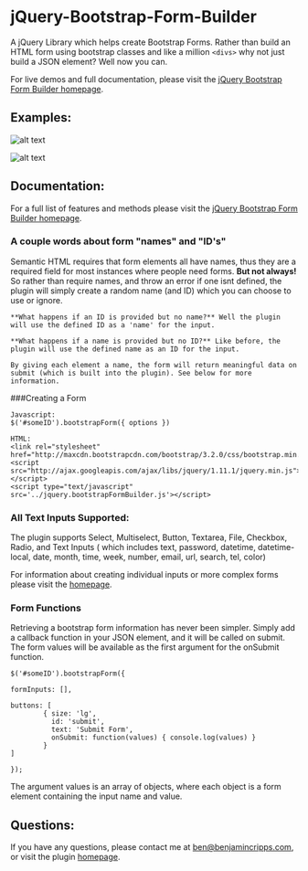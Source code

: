 jQuery-Bootstrap-Form-Builder
=============================

A jQuery Library which helps create Bootstrap Forms. Rather than build an HTML form using bootstrap classes and like a million `<divs>` why not just build a JSON element? Well now you can.

For live demos and full documentation, please visit the [jQuery Bootstrap Form Builder homepage](http://benjamincripps.com/jqueryBootstrapFormBuilder/demo/demo.html).

Examples:
--------

![alt text](http://benjamincripps.com/jqueryBootstrapFormBuilder/img/textInput.png "Text Input")

![alt text](http://benjamincripps.com/jqueryBootstrapFormBuilder/img/selectInput.png "Select")


Documentation:
--------------

For a full list of features and methods please visit the [jQuery Bootstrap Form Builder homepage](http://benjamincripps.com/jqueryBootstrapFormBuilder/demo/demo.html).


### A couple words about form "names" and "ID's"

Semantic HTML requires that form elements all have names, thus they are a required field for most instances where people need forms. **But not always!** So rather than require names, and throw an error if one isnt defined, the plugin will simply create a random name (and ID) which you can choose to use or ignore. 

	**What happens if an ID is provided but no name?** Well the plugin will use the defined ID as a 'name' for the input.

	**What happens if a name is provided but no ID?** Like before, the plugin will use the defined name as an ID for the input.

	By giving each element a name, the form will return meaningful data on submit (which is built into the plugin). See below for more information.

###Creating a Form 

	Javascript:
	$('#someID').bootstrapForm({ options })

	HTML:
	<link rel="stylesheet" href="http://maxcdn.bootstrapcdn.com/bootstrap/3.2.0/css/bootstrap.min.css">
	<script src="http://ajax.googleapis.com/ajax/libs/jquery/1.11.1/jquery.min.js"></script>
	<script type="text/javascript" src='../jquery.bootstrapFormBuilder.js'></script>

### All Text Inputs Supported:

The plugin supports Select, Multiselect, Button, Textarea, File, Checkbox, Radio, and Text Inputs ( which includes text, password, datetime, datetime-local, date, month, time, week, number, email, url, search, tel, color)

For information about creating individual inputs or more complex forms please visit the [homepage](http://benjamincripps.com/jqueryBootstrapFormBuilder/demo/demo.html).

### Form Functions

Retrieving a bootstrap form information has never been simpler. Simply add a callback function in your JSON element, and it will be called on submit. The form values will be available as the first argument for the onSubmit function.

	$('#someID').bootstrapForm({
    
    formInputs: [],

    buttons: [ 
            { size: 'lg',
              id: 'submit',
              text: 'Submit Form',
              onSubmit: function(values) { console.log(values) }
            }
    ]

	});

The argument values is an array of objects, where each object is a form element containing the input name and value.	 

Questions:
----------

If you have any questions, please contact me at [ben@benjamincripps.com](mailto:ben@benjamincripps.com), or visit the plugin [homepage](http://benjamincripps.com/jqueryBootstrapFormBuilder/demo/demo.html).